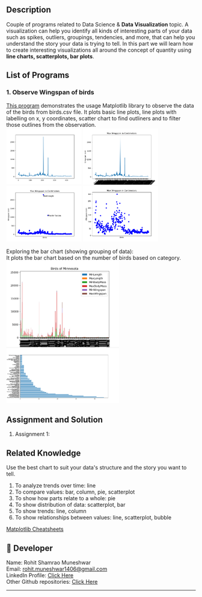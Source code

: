 ## Description
Couple of programs related to Data Science & **Data Visualization** topic. A visualization can help you identify all kinds of interesting parts of your data such as spikes, outliers, groupings, tendencies, and more, that can help you understand the story your data is trying to tell. In this part we will learn how to create interesting visualizations all around the concept of quantity using **line charts, scatterplots, bar plots**.

## List of Programs
### 1. Observe Wingspan of birds   
[This program](./vis_quantity.py) demonstrates the usage Matplotlib library to observe the data of the birds from birds.csv file. It plots basic line plots, line plots with labelling on x, y coordinates, scatter chart to find outliners and to filter those outlines from the observation.  
<Img width="200" src="./output/quantity-visualization/lc-birds-wingspan-basic.png">
<Img width="200" src="./output/quantity-visualization/lc-birds-wingspan-with-labels.png">
<Img width="200" src="./output/quantity-visualization/sc-birds-wingspan-with-highlighting-outliners.png">
<Img width="200" src="./output/quantity-visualization/sc-birds-wingspan-with-filtered-outliners.png">  

Exploring the bar chart (showing grouping of data):  
It plots the bar chart based on the number of birds based on category.  
<Img width="300" src="./output/quantity-visualization/bc-birds-category.png">
<Img width="300" src="./output/quantity-visualization/bc-birds-category-vertical-sorted.png">



## Assignment and Solution
1. Assignment 1:   


## Related Knowledge
Use the best chart to suit your data's structure and the story you want to tell.  

1. To analyze trends over time: line  
2. To compare values: bar, column, pie, scatterplot  
3. To show how parts relate to a whole: pie  
4. To show distribution of data: scatterplot, bar  
5. To show trends: line, column  
6. To show relationships between values: line, scatterplot, bubble  

[Matplotlib Cheatsheets](https://matplotlib.org/cheatsheets/cheatsheets.pdf)  

## 🌟 Developer
Name: Rohit Shamrao Muneshwar  
Email: rohit.muneshwar1406@gmail.com  
LinkedIn Profile: [Click Here](https://www.linkedin.com/in/rohit-muneshwar-a9079258/)  
Other Github repositories: [Click Here](https://github.com/rohit1406?tab=repositories)  

---